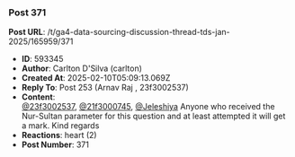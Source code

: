 ### Post 371
**Post URL**: /t/ga4-data-sourcing-discussion-thread-tds-jan-2025/165959/371
- **ID**: 593345
- **Author**: Carlton D'Silva (carlton)
- **Created At**: 2025-02-10T05:09:13.069Z
- **Reply To**: Post 253 (Arnav Raj , 23f3002537)
- **Content**:  
  <a class="mention" href="/u/23f3002537">@23f3002537</a>, <a class="mention" href="/u/21f3000745">@21f3000745</a>, <a class="mention" href="/u/jeleshiya">@Jeleshiya</a>
Anyone who received the Nur-Sultan parameter for this question and at least attempted it will get a mark.
Kind regards
- **Reactions**: heart (2)
- **Post Number**: 371

